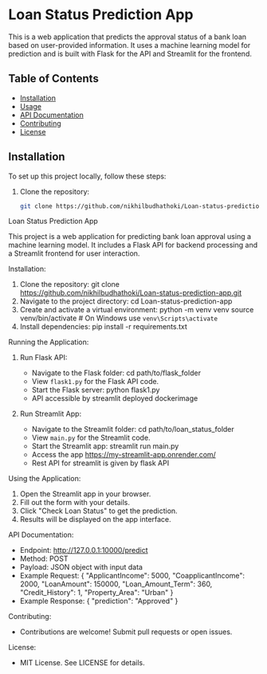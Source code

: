 # Loan Status Prediction App

This is a web application that predicts the approval status of a bank loan based on user-provided information. It uses a machine learning model for prediction and is built with Flask for the API and Streamlit for the frontend.

## Table of Contents
- [Installation](#installation)
- [Usage](#usage)
- [API Documentation](#api-documentation)
- [Contributing](#contributing)
- [License](#license)

## Installation

To set up this project locally, follow these steps:

1. Clone the repository:
   ```bash
   git clone https://github.com/nikhilbudhathoki/Loan-status-prediction-app.git

Loan Status Prediction App

This project is a web application for predicting bank loan approval using a machine learning model. It includes a Flask API for backend processing and a Streamlit frontend for user interaction.

Installation:
1. Clone the repository:
   git clone https://github.com/nikhilbudhathoki/Loan-status-prediction-app.git
2. Navigate to the project directory:
   cd Loan-status-prediction-app
3. Create and activate a virtual environment:
   python -m venv venv
   source venv/bin/activate  # On Windows use `venv\Scripts\activate`
4. Install dependencies:
   pip install -r requirements.txt

Running the Application:
1. Run Flask API:
   - Navigate to the Flask folder:
     cd path/to/flask_folder
   - View `flask1.py` for the Flask API code.
   - Start the Flask server:
     python flask1.py
   - API accessible by streamlit deployed dockerimage

2. Run Streamlit App:
   - Navigate to the Streamlit folder:
     cd path/to/loan_status_folder
   - View `main.py` for the Streamlit code.
   - Start the Streamlit app:
     streamlit run main.py
   - Access the app https://my-streamlit-app.onrender.com/
   - Rest API for streamlit is given by flask API

Using the Application:
1. Open the Streamlit app in your browser.
2. Fill out the form with your details.
3. Click "Check Loan Status" to get the prediction.
4. Results will be displayed on the app interface.

API Documentation:
- Endpoint: http://127.0.0.1:10000/predict
- Method: POST
- Payload: JSON object with input data
- Example Request:
  {
    "ApplicantIncome": 5000,
    "CoapplicantIncome": 2000,
    "LoanAmount": 150000,
    "Loan_Amount_Term": 360,
    "Credit_History": 1,
    "Property_Area": "Urban"
  }
- Example Response:
  {
    "prediction": "Approved"
  }

Contributing:
- Contributions are welcome! Submit pull requests or open issues.

License:
- MIT License. See LICENSE for details.
